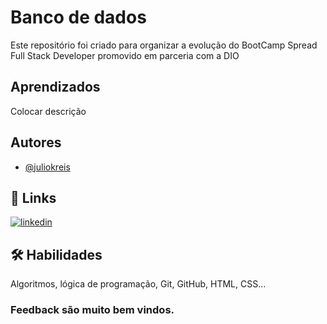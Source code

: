 # Banco de dados
Este repositório foi criado para organizar a evolução do BootCamp Spread Full Stack Developer promovido em parceria com a DIO

## Aprendizados

Colocar descrição 


## Autores

- [@juliokreis](https://www.github.com/juliokreis)


## 🔗 Links
[![linkedin](https://img.shields.io/badge/linkedin-0A66C2?style=for-the-badge&logo=linkedin&logoColor=white)](https://www.linkedin.com/in/juliokreis/)


## 🛠 Habilidades
Algoritmos, lógica de programação, Git, GitHub, HTML, CSS...

### Feedback são muito bem vindos.



